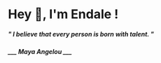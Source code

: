 <h1 title="head"> Hey 👋, I'm Endale !</h1>

**<h5><i>" I believe that every person is born with talent. "</i></h5>**

*<b>___ Maya Angelou ___</b>*
